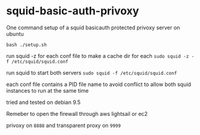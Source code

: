 # squid-basic-auth-privoxy

One command setup of a squid basicauth protected privoxy server on ubuntu

`bash ./setup.sh`

run squid -z for each conf file to make a cache dir for each
`sudo squid -z -f /etc/squid/squid.conf`

run squid to start both servers
`sudo squid -f /etc/squid/squid.conf`

each conf file contains a PID file name to avoid conflict to allow both squid instances to run at the same time


tried and tested on debian 9.5

Remeber to open the firewall through aws lightsail or ec2

privoxy on `8888` and transparent proxy on `9999`
